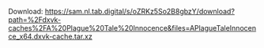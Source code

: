 Download: https://sam.nl.tab.digital/s/oZRKz5So2B8gbzY/download?path=%2Fdxvk-caches%2FA%20Plague%20Tale%20Innocence&files=APlagueTaleInnocence_x64.dxvk-cache.tar.xz
